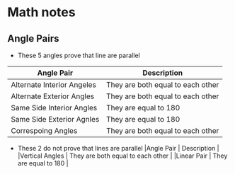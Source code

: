 # Math notes

## Angle Pairs

- These 5 angles prove that line are parallel 

|Angle Pair                  | Description    |
|----------------------------|----------------|
|Alternate Interior Angeles  | They are both equal to each other |
|Alternate Exterior Angles   | They are both equal to each other |
|Same Side Interior Angles   | They are equal to 180             |
|Same Side Exterior Agnles   | They are equal to 180             |
|Correspoing Angles          | They are both equal to each other |

- These 2 do not prove that lines are parallel
|Angle Pair                  | Description                       |
|Vertical Angles             | They are both equal to each other |
|Linear Pair                 | They are equal to 180             |
